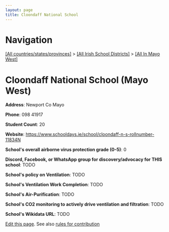 ```yaml
---
layout: page
title: Cloondaff National School
---
```

# Navigation

[[All countries/states/provinces]](../../..) > [[All Irish School Districts]](../..) > [[All In Mayo West]](..)

# Cloondaff National School (Mayo West)

**Address**: Newport Co Mayo

**Phone**: 098 41917

**Student Count**: 20

**Website**: <https://www.schooldays.ie/school/cloondaff-n-s-rollnumber-11834N>

**School's overall airborne virus protection grade (0-5)**: 0

**Discord, Facebook, or WhatsApp group for discovery/advocacy for THIS school**: TODO

**School's policy on Ventilation**: TODO

**School's Ventilation Work Completion**: TODO

**School's Air-Purification**: TODO

**School's CO2 monitoring to actively drive ventilation and filtration**: TODO

**School's Wikidata URL**: TODO


[Edit this page](https://github.com/ventilate-schools/Ireland/edit/main/./Mayo_West/Cloondaff_National_School.md). See also [rules for contribution](../../../contribution-rules/)